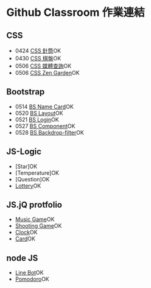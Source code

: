 # Github Classroom 作業連結

## CSS

- 0424 [CSS 針筒](https://classroom.github.com/a/XFDsL_TG)OK
- 0430 [CSS 棋盤](https://classroom.github.com/a/qrdFYjoJ)OK
- 0506 [CSS 媒體查詢](https://classroom.github.com/a/Ew6pU06A)OK
- 0506 [CSS Zen Garden](https://classroom.github.com/a/LHv7rnl9)OK

## Bootstrap

- 0514 [BS Name Card](https://classroom.github.com/a/D7alqO-X)OK
- 0520 [BS Layout](https://classroom.github.com/a/5vbWvOk_)OK
- 0521 [BS Login](https://classroom.github.com/a/TX8ArH3A)OK
- 0527 [BS Component](https://classroom.github.com/a/pGAwHMP8)OK
- 0528 [BS Backdrop-filter](https://classroom.github.com/a/5aK4Mylp)OK

## JS-Logic

- [Star]OK
- [Temperature]OK
- [Question]OK
- [Lottery](https://github.com/wdaweb/js-wei-li-cai-Rhapsody0128)OK

## JS.jQ protfolio
- [Music Game](https://github.com/wdaweb/js-da-di-shu-Rhapsody0128)OK
- [Shooting Game](https://github.com/wdaweb/js-da-jiang-shi-Rhapsody0128)OK
- [Clock](https://github.com/wdaweb/js-shi-zhong-Rhapsody0128)OK
- [Card](https://github.com/wdaweb/js-qia-pian-Rhapsody0128)OK

## node JS
- [Line Bot](https://github.com/Rhapsody0128/node-line-Rhapsody0128)OK
- [Pomodoro](https://github.com/Rhapsody0128/Pomodoro)OK


